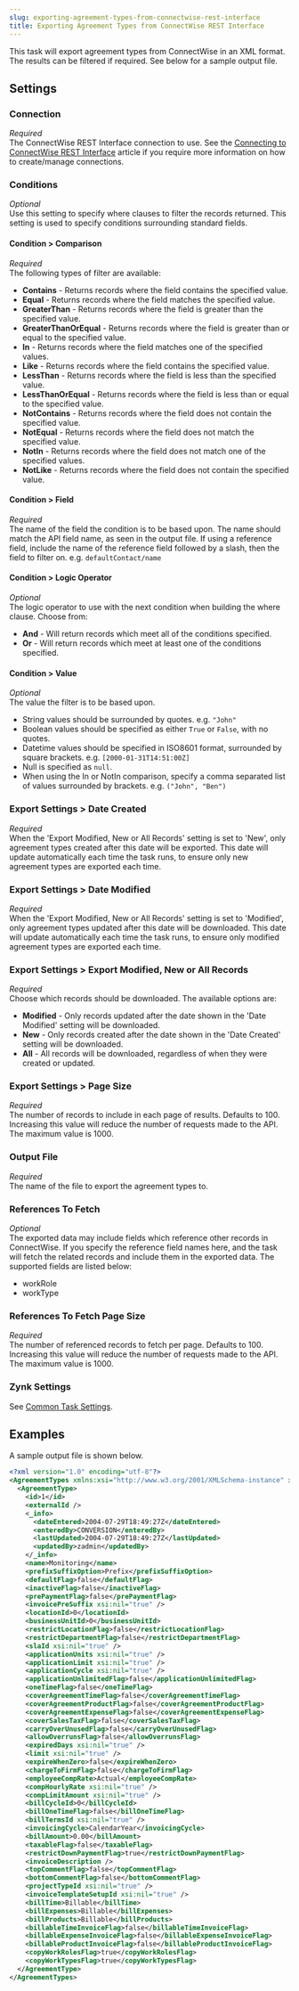 ```yaml
---
slug: exporting-agreement-types-from-connectwise-rest-interface
title: Exporting Agreement Types from ConnectWise REST Interface
---
```

This task will export agreement types from ConnectWise in an XML format. The results can be filtered if required. See below for a sample output file.

## Settings
### Connection
_Required_  
The ConnectWise REST Interface connection to use. See the [Connecting to ConnectWise REST Interface](connecting-to-connectwise-rest-interface) article if you require more information on how to create/manage connections.

### Conditions
_Optional_  
Use this setting to specify where clauses to filter the records returned. This setting is used to specify conditions surrounding standard fields.

#### Condition > Comparison
_Required_  
The following types of filter are available:

* __Contains__ - Returns records where the field contains the specified value.
* __Equal__ - Returns records where the field matches the specified value.
* __GreaterThan__ - Returns records where the field is greater than the specified value.
* __GreaterThanOrEqual__ - Returns records where the field is greater than or equal to the specified value.
* __In__ - Returns records where the field matches one of the specified values.
* __Like__ - Returns records where the field contains the specified value.
* __LessThan__ - Returns records where the field is less than the specified value.
* __LessThanOrEqual__ - Returns records where the field is less than or equal to the specified value.
* __NotContains__ - Returns records where the field does not contain the specified value.
* __NotEqual__ - Returns records where the field does not match the specified value.
* __NotIn__ - Returns records where the field does not match one of the specified values.
* __NotLike__ - Returns records where the field does not contain the specified value.

#### Condition > Field
_Required_  
The name of the field the condition is to be based upon. The name should match the API field name, as seen in the output file. If using a reference field, include the name of the reference field followed by a slash, then the field to filter on. e.g. `defaultContact/name`

#### Condition > Logic Operator
_Optional_  
The logic operator to use with the next condition when building the where clause. Choose from:

* __And__ - Will return records which meet all of the conditions specified.
* __Or__ - Will return records which meet at least one of the conditions specified.

#### Condition > Value
_Optional_  
The value the filter is to be based upon.

* String values should be surrounded by quotes. e.g. `"John"`
* Boolean values should be specified as either `True` or `False`, with no quotes.
* Datetime values should be specified in ISO8601 format, surrounded by square brackets. e.g. `[2000-01-31T14:51:00Z]`
* Null is specified as `null`.
* When using the In or NotIn comparison, specify a comma separated list of values surrounded by brackets. e.g. `("John", "Ben")`

### Export Settings > Date Created
_Required_  
When the 'Export Modified, New or All Records' setting is set to 'New', only agreement types created after this date will be exported. This date will update automatically each time the task runs, to ensure only new agreement types are exported each time.

### Export Settings > Date Modified
_Required_  
When the 'Export Modified, New or All Records' setting is set to 'Modified', only agreement types updated after this date will be downloaded. This date will update automatically each time the task runs, to ensure only modified agreement types are exported each time.

### Export Settings > Export Modified, New or All Records
_Required_  
Choose which records should be downloaded. The available options are:

* __Modified__ - Only records updated after the date shown in the 'Date Modified' setting will be downloaded.
* __New__ - Only records created after the date shown in the 'Date Created' setting will be downloaded.
* __All__ - All records will be downloaded, regardless of when they were created or updated.

### Export Settings > Page Size
_Required_  
The number of records to include in each page of results. Defaults to 100. Increasing this value will reduce the number of requests made to the API. The maximum value is 1000.

### Output File
_Required_  
The name of the file to export the agreement types to.

### References To Fetch
_Optional_  
The exported data may include fields which reference other records in ConnectWise. If you specify the reference field names here, and the task will fetch the related records and include them in the exported data. The supported fields are listed below: 

* workRole
* workType

### References To Fetch Page Size
_Required_  
The number of referenced records to fetch per page. Defaults to 100. Increasing this value will reduce the number of requests made to the API. The maximum value is 1000.

### Zynk Settings
See [Common Task Settings](common-task-settings).

## Examples
A sample output file is shown below.
```xml
<?xml version="1.0" encoding="utf-8"?>
<AgreementTypes xmlns:xsi="http://www.w3.org/2001/XMLSchema-instance" xmlns:xsd="http://www.w3.org/2001/XMLSchema">
  <AgreementType>
    <id>1</id>
    <externalId />
    <_info>
      <dateEntered>2004-07-29T18:49:27Z</dateEntered>
      <enteredBy>CONVERSION</enteredBy>
      <lastUpdated>2004-07-29T18:49:27Z</lastUpdated>
      <updatedBy>zadmin</updatedBy>
    </_info>
    <name>Monitoring</name>
    <prefixSuffixOption>Prefix</prefixSuffixOption>
    <defaultFlag>false</defaultFlag>
    <inactiveFlag>false</inactiveFlag>
    <prePaymentFlag>false</prePaymentFlag>
    <invoicePreSuffix xsi:nil="true" />
    <locationId>0</locationId>
    <businessUnitId>0</businessUnitId>
    <restrictLocationFlag>false</restrictLocationFlag>
    <restrictDepartmentFlag>false</restrictDepartmentFlag>
    <slaId xsi:nil="true" />
    <applicationUnits xsi:nil="true" />
    <applicationLimit xsi:nil="true" />
    <applicationCycle xsi:nil="true" />
    <applicationUnlimitedFlag>false</applicationUnlimitedFlag>
    <oneTimeFlag>false</oneTimeFlag>
    <coverAgreementTimeFlag>false</coverAgreementTimeFlag>
    <coverAgreementProductFlag>false</coverAgreementProductFlag>
    <coverAgreementExpenseFlag>false</coverAgreementExpenseFlag>
    <coverSalesTaxFlag>false</coverSalesTaxFlag>
    <carryOverUnusedFlag>false</carryOverUnusedFlag>
    <allowOverrunsFlag>false</allowOverrunsFlag>
    <expiredDays xsi:nil="true" />
    <limit xsi:nil="true" />
    <expireWhenZero>false</expireWhenZero>
    <chargeToFirmFlag>false</chargeToFirmFlag>
    <employeeCompRate>Actual</employeeCompRate>
    <compHourlyRate xsi:nil="true" />
    <compLimitAmount xsi:nil="true" />
    <billCycleId>0</billCycleId>
    <billOneTimeFlag>false</billOneTimeFlag>
    <billTermsId xsi:nil="true" />
    <invoicingCycle>CalendarYear</invoicingCycle>
    <billAmount>0.00</billAmount>
    <taxableFlag>false</taxableFlag>
    <restrictDownPaymentFlag>true</restrictDownPaymentFlag>
    <invoiceDescription />
    <topCommentFlag>false</topCommentFlag>
    <bottomCommentFlag>false</bottomCommentFlag>
    <projectTypeId xsi:nil="true" />
    <invoiceTemplateSetupId xsi:nil="true" />
    <billTime>Billable</billTime>
    <billExpenses>Billable</billExpenses>
    <billProducts>Billable</billProducts>
    <billableTimeInvoiceFlag>false</billableTimeInvoiceFlag>
    <billableExpenseInvoiceFlag>false</billableExpenseInvoiceFlag>
    <billableProductInvoiceFlag>false</billableProductInvoiceFlag>
    <copyWorkRolesFlag>true</copyWorkRolesFlag>
    <copyWorkTypesFlag>true</copyWorkTypesFlag>
  </AgreementType>
</AgreementTypes>
```
